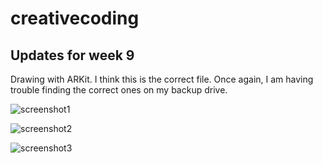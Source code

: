 # creativecoding
## Updates for week 9


Drawing with ARKit. I think this is the correct file. Once again, I am having trouble finding the correct ones on my backup drive. 

![screenshot1](https://i.imgur.com/HLE8rQN.png)

![screenshot2](https://i.imgur.com/kbH4Flc.png)

![screenshot3](https://i.imgur.com/eUqXaXc.png)

